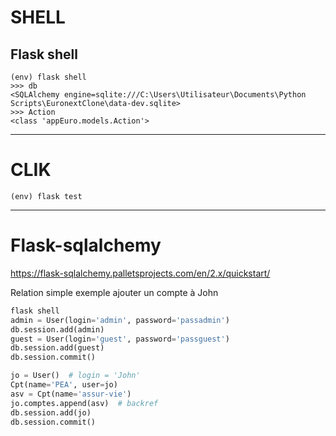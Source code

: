 # SHELL
## Flask shell

    (env) flask shell
    >>> db
    <SQLAlchemy engine=sqlite:///C:\Users\Utilisateur\Documents\Python Scripts\EuronextClone\data-dev.sqlite>
    >>> Action
    <class 'appEuro.models.Action'>

---
# CLIK

    (env) flask test

---
# Flask-sqlalchemy

https://flask-sqlalchemy.palletsprojects.com/en/2.x/quickstart/

Relation simple
exemple ajouter un compte à John
```Python
flask shell
admin = User(login='admin', password='passadmin')
db.session.add(admin)
guest = User(login='guest', password='passguest')
db.session.add(guest)
db.session.commit()

jo = User()  # login = 'John'
Cpt(name='PEA', user=jo)
asv = Cpt(name='assur-vie')
jo.comptes.append(asv)  # backref
db.session.add(jo)
db.session.commit()
```